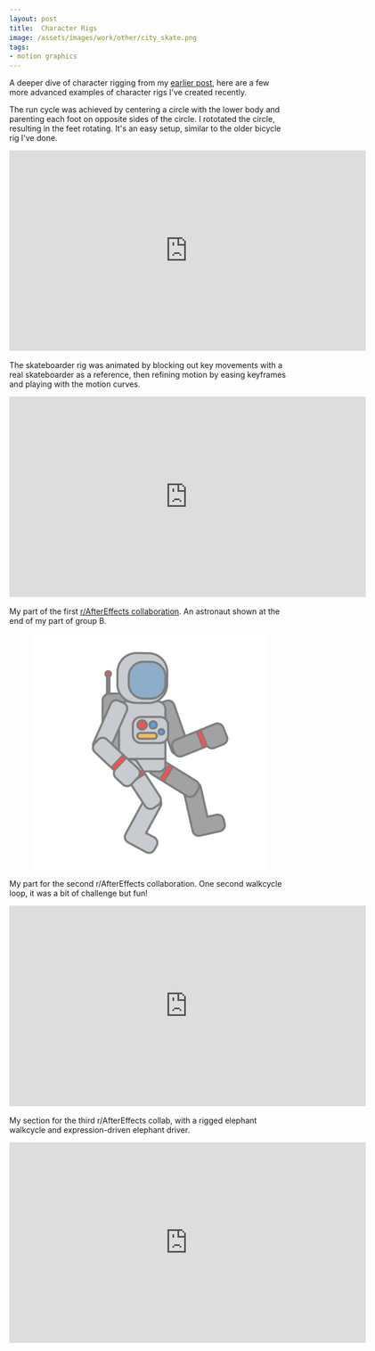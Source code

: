 ```yaml
---
layout: post
title:  Character Rigs
image: /assets/images/work/other/city_skate.png
tags:
- motion graphics
---
```


A deeper dive of character rigging from my [earlier post](http://slykuiper.com/duik/), here are a few more advanced examples of character rigs I've created recently.

The run cycle was achieved by centering a circle with the lower body and parenting each foot on opposite sides of the circle. I rototated the circle, resulting in the feet rotating. It's an easy setup, similar to the older bicycle rig I've done.
<div class="vid" > <iframe width="640" height="360" src="https://player.vimeo.com/video/214892116" frameborder="0" allowfullscreen></iframe></div>

The skateboarder rig was animated by blocking out key movements with a real skateboarder as a reference, then refining motion by easing keyframes and playing with the motion curves.
<div class="vid" > <iframe width="640" height="360" src="https://player.vimeo.com/video/214891984" frameborder="0" allowfullscreen></iframe></div>

My part of the first [r/AfterEffects collaboration](http://slykuiper.com/motioncollab1/). An astronaut shown at the end of my part of group B.
<figure>
	<a href="/assets/images/work/other/astronaut.gif"><img src="/assets/images/work/other/astronaut.gif"></a>
</figure>

My part for the second r/AfterEffects collaboration. One second walkcycle loop, it was a bit of challenge but fun!
<div class="vid" > <iframe width="640" height="360" src="https://player.vimeo.com/video/230082368" frameborder="0" allowfullscreen></iframe></div>

My section for the third r/AfterEffects collab, with a rigged elephant walkcycle and expression-driven elephant driver.
<div class="vid" > <iframe width="640" height="360" src="https://player.vimeo.com/video/245685879" frameborder="0" allowfullscreen></iframe></div>